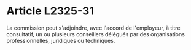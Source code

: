 # Article L2325-31

La commission peut s'adjoindre, avec l'accord de l'employeur, à titre consultatif, un ou plusieurs conseillers délégués par des organisations professionnelles, juridiques ou techniques.